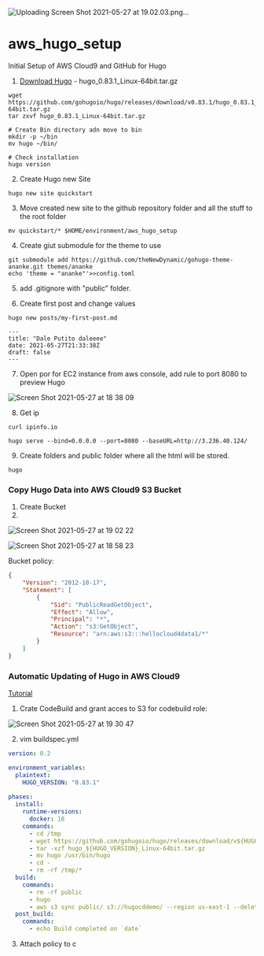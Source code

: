 ![Uploading Screen Shot 2021-05-27 at 19.02.03.png…]()
# aws_hugo_setup
Initial Setup of AWS Cloud9 and GitHub for Hugo


1) [Download Hugo](https://github.com/gohugoio/hugo/releases) - hugo_0.83.1_Linux-64bit.tar.gz

```shell
wget https://github.com/gohugoio/hugo/releases/download/v0.83.1/hugo_0.83.1_Linux-64bit.tar.gz
tar zxvf hugo_0.83.1_Linux-64bit.tar.gz

# Create Bin directory adn move to bin
mkdir -p ~/bin
mv hugo ~/bin/

# Check installation
hugo version
```

2) Create Hugo new Site

```shell
hugo new site quickstart
```

3) Move created new site to the github repository folder and all the stuff to the root folder

```
mv quickstart/* $HOME/environment/aws_hugo_setup
```

4) Create giut submodule for the theme to use

```shell
git submodule add https://github.com/theNewDynamic/gohugo-theme-ananke.git themes/ananke
echo 'theme = "ananke"'>>config.toml
```

5) add .gitignore with "public" folder.

6) Create first post and change values

```shell
hugo new posts/my-first-post.md
```
```
---
title: "Dale Putito daleeee"
date: 2021-05-27T21:33:38Z
draft: false
---
```

7) Open por for EC2 instance from aws console, add rule to port 8080 to preview Hugo

![Screen Shot 2021-05-27 at 18 38 09](https://user-images.githubusercontent.com/57304126/119900280-b3b57280-bf1a-11eb-8366-1da87af76d9d.png)

8) Get ip

```shell
curl ipinfo.io

hugo serve --bind=0.0.0.0 --port=8080 --baseURL=http://3.236.40.124/
```

9) Create folders and public folder where all the html will be stored.

```
hugo
```

### Copy Hugo Data into AWS Cloud9 S3 Bucket

1) Create Bucket
2) 
![Screen Shot 2021-05-27 at 19 02 22](https://user-images.githubusercontent.com/57304126/119902770-13f9e380-bf1e-11eb-80e7-2937c10b5c59.png)

![Screen Shot 2021-05-27 at 18 58 23](https://user-images.githubusercontent.com/57304126/119902392-86b68f00-bf1d-11eb-85f5-f5231532423a.png)

Bucket policy: 

```json
{
    "Version": "2012-10-17",
    "Statement": [
        {
            "Sid": "PublicReadGetObject",
            "Effect": "Allow",
            "Principal": "*",
            "Action": "s3:GetObject",
            "Resource": "arn:aws:s3:::hellocloud4data1/*"
        }
    ]
}
```

### Automatic Updating of Hugo in AWS Cloud9

[Tutorial](https://github.com/noahgift/cdhugo)

1) Crate CodeBuild and grant acces to S3 for codebuild role:

![Screen Shot 2021-05-27 at 19 30 47](https://user-images.githubusercontent.com/57304126/119905204-29710c80-bf22-11eb-8657-4cafdb32b5d9.png)

2) vim buildspec.yml

```yml
version: 0.2

environment_variables:
  plaintext:
    HUGO_VERSION: "0.83.1"
    
phases:
  install:
    runtime-versions:
      docker: 18
    commands:                                                                 
      - cd /tmp
      - wget https://github.com/gohugoio/hugo/releases/download/v${HUGO_VERSION}/hugo_${HUGO_VERSION}_Linux-64bit.tar.gz
      - tar -xzf hugo_${HUGO_VERSION}_Linux-64bit.tar.gz
      - mv hugo /usr/bin/hugo
      - cd - 
      - rm -rf /tmp/*
  build:
    commands:
      - rm -rf public
      - hugo
      - aws s3 sync public/ s3://hugocddemo/ --region us-east-1 --delete
  post_build:
    commands:
      - echo Build completed on `date`

```
3) Attach policy to c
